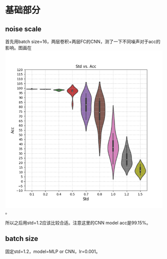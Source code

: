 # 基础部分

## noise scale

首先用batch size=16，两层卷积+两层FC的CNN，测了一下不同噪声对于acc的影响。图画在![std_acc.png](figs/std_acc.png)。

所以之后用std=1.2应该比较合适。注意这里的CNN model acc是99.15%。

## batch size

固定std=1.2，model=MLP or CNN，lr=0.001。